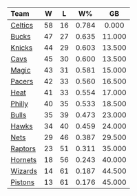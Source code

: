 | Team                            |  W  |  L  |  W%   |   GB   |
|:--------------------------------|:---:|:---:|:-----:|:------:|
| [Celtics](/r/bostonceltics)     | 58  | 16  | 0.784 | 0.000  |
| [Bucks](/r/MkeBucks)            | 47  | 27  | 0.635 | 11.000 |
| [Knicks](/r/NYKnicks)           | 44  | 29  | 0.603 | 13.500 |
| [Cavs](/r/clevelandcavs)        | 45  | 30  | 0.600 | 13.500 |
| [Magic](/r/OrlandoMagic)        | 43  | 31  | 0.581 | 15.000 |
| [Pacers](/r/pacers)             | 42  | 33  | 0.560 | 16.500 |
| [Heat](/r/heat)                 | 41  | 33  | 0.554 | 17.000 |
| [Philly](/r/sixers)             | 40  | 35  | 0.533 | 18.500 |
| [Bulls](/r/chicagobulls)        | 35  | 39  | 0.473 | 23.000 |
| [Hawks](/r/AtlantaHawks)        | 34  | 40  | 0.459 | 24.000 |
| [Nets](/r/GoNets)               | 29  | 46  | 0.387 | 29.500 |
| [Raptors](/r/torontoraptors)    | 23  | 51  | 0.311 | 35.000 |
| [Hornets](/r/CharlotteHornets)  | 18  | 56  | 0.243 | 40.000 |
| [Wizards](/r/washingtonwizards) | 14  | 61  | 0.187 | 44.500 |
| [Pistons](/r/DetroitPistons)    | 13  | 61  | 0.176 | 45.000 |
